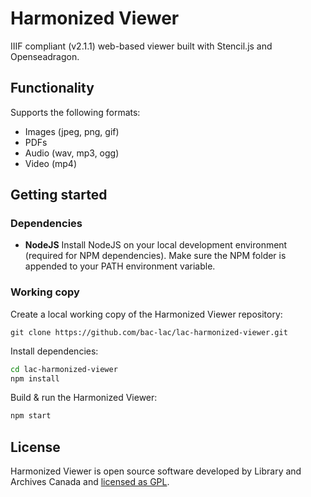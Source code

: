 # Harmonized Viewer
IIIF compliant (v2.1.1) web-based viewer built with Stencil.js and Openseadragon.

## Functionality
Supports the following formats:
* Images (jpeg, png, gif)
* PDFs
* Audio (wav, mp3, ogg)
* Video (mp4)

## Getting started

### Dependencies

- **NodeJS**
  Install NodeJS on your local development environment (required for NPM dependencies).
  Make sure the NPM folder is appended to your PATH environment variable.

### Working copy

Create a local working copy of the Harmonized Viewer repository:
```
git clone https://github.com/bac-lac/lac-harmonized-viewer.git
```

Install dependencies:
```sh
cd lac-harmonized-viewer
npm install
```

Build & run the Harmonized Viewer:
```sh
npm start
```

## License
Harmonized Viewer is open source software developed by Library and Archives Canada and [licensed as GPL](https://github.com/bac-lac/lac-harmonized-viewer/blob/master/LICENSE).
